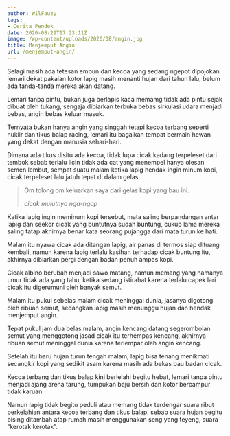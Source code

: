 ```yaml
---
author: WilFauzy
tags:
- Cerita Pendek
date: 2020-08-29T17:23:11Z
image: /wp-content/uploads/2020/08/angin.jpg
title: Menjemput Angin
url: /menjemput-angin/
---
```


Selagi masih ada tetesan embun dan kecoa yang sedang ngepot dipojokan lemari dekat pakaian kotor lapig masih menanti hujan dari tahun lalu, belum ada tanda-tanda mereka akan datang.

Lemari tanpa pintu, bukan juga berlapis kaca memamg tidak ada pintu sejak dibuat oleh tukang, sengaja dibiarkan terbuka bebas sirkulasi udara menjadi bebas, angin bebas keluar masuk.

Ternyata bukan hanya angin yang singgah tetapi kecoa terbang seperti nuklir dan tikus balap racing, lemari itu bagaikan tempat bermain hewan yang dekat dengan manusia sehari-hari.

Dimana ada tikus disitu ada kecoa, tidak lupa cicak kadang terpeleset dari tembok sebab terlalu licin tidak ada cat yang menempel hanya olesan semen lembut, sempat suatu malam ketika lapig hendak ingin minum kopi, cicak terpeleset lalu jatuh tepat di dalam gelas.

<blockquote class="wp-block-quote">
  <p>
    Om tolong om keluarkan saya dari gelas kopi yang bau ini.
  </p>
  
  <cite>cicak mulutnya nga-ngap</cite>
</blockquote>

Katika lapig ingin meminum kopi tersebut, mata saling berpandangan antar lapig dan seekor cicak yang buntutnya sudah buntung, cukup lama mereka saling tatap akhirnya benar kata seorang pujangga dari mata turun ke hati.

Malam itu nyawa cicak ada ditangan lapig, air panas di termos siap dituang kembali, namun karena lapig terlalu kasihan terhadap cicak buntung itu, akhirnya dibiarkan pergi dengan badan penuh ampas kopi.

Cicak albino berubah menjadi sawo matang, namun memang yang namanya umur tidak ada yang tahu, ketika sedang istirahat karena terlalu capek lari cicak itu digerumuni oleh banyak semut.

Malam itu pukul sebelas malam cicak meninggal dunia, jasanya digotong oleh ribuan semut, sedangkan lapig masih menunggu hujan dan hendak menjemput angin.

Tepat pukul jam dua belas malam, angin kencang datang segerombolan semut yang menggotong jasad cicak itu terhempas kencang, akhirnya ribuan semut meninggal dunia karena terlempar oleh angin kencang.

Setelah itu baru hujan turun tengah malam, lapig bisa tenang menikmati secangkir kopi yang sedikit asam karena masih ada bekas bau badan cicak.

Kecoa terbang dan tikus balap kini berlelahi begitu hebat, lemari tanpa pintu menjadi ajang arena tarung, tumpukan baju bersih dan kotor bercampur tidak karuan.

Namun lapig tidak begitu peduli atau memang tidak terdengar suara ribut perkelahian antara kecoa terbang dan tikus balap, sebab suara hujan begitu bising ditambah atap rumah masih menggunakan seng yang teyeng, suara &#8220;kerotak kerotak&#8221;.